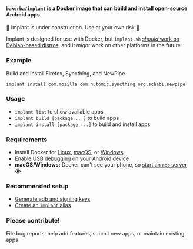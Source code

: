 #### `bakerba/implant` is a Docker image that can build and install open-source Android apps

:construction: Implant is under construction. Use at your own risk :construction:

Implant is designed for use with Docker, but `implant.sh` [*should* work on Debian-based distros](https://github.com/abaker/implant/wiki/Use-implant-without-Docker), and it *might* work on other platforms in the future

### Example

Build and install Firefox, Syncthing, and NewPipe
```
implant install com.mozilla com.nutomic.syncthing org.schabi.newpipe
```

### Usage

* `implant list` to show available apps
* `implant build [package ...]` to build apps
* `implant install [package ...]` to build and install apps

### Requirements

* Install Docker for [Linux](https://docs.docker.com/v17.12/install/#server), [macOS](https://docs.docker.com/docker-for-mac/install/), or [Windows](https://docs.docker.com/docker-for-windows/install/)
* [Enable USB debugging](https://developer.android.com/studio/debug/dev-options) on your Android device
* **macOS/Windows:** Docker can't see your phone, so [start an `adb` server](https://github.com/abaker/implant/wiki/Start-an-adb-server) :sob:

### Recommended setup

* [Generate adb and signing keys](https://github.com/abaker/implant/wiki/Don't-lose-your-keys!)
* [Create an `implant` alias](https://github.com/abaker/implant/wiki/Create-an-implant-alias)

### Please contribute!

File bug reports, help add features, submit new apps, or maintain existing apps
